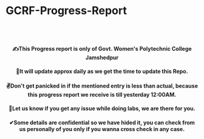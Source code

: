 # GCRF-Progress-Report
<br> <br>
<p align="center"><h4 align="center">✍This Progress report is only of Govt. Women's Polytechnic College Jamshedpur </samp></h4></p>
<p align="center"><h4 align="center">💬It will update approx daily as we get the time to update this Repo. </samp></h4></p>
<p align="center"><h4 align="center">✌Don't get panicked in if the mentioned entry is less than actual, because this progress report we receive is till yesterday 12:00AM.</samp></h4></p>
<p align="center"><h4 align="center">🙌Let us know if you get any issue while doing labs, we are there for you. </samp></h4></p>
<p align="center"><h4 align="center">✔Some details are confidential so we have hided it, you can check from us personally of you only if you wanna cross check in any case. </samp></h4></p>
